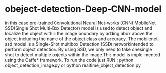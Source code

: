 # obeject-detection-Deep-CNN-model
in this case pre-trained Convolutional Neural Net-works (CNN) MobileNet SSD(Single Shot Multi-Box Detector) model is used to detect object and localize the object within the image boundary by adding abox above the object including the name of the object class and accuracy.  The  mobilenet-ssd  model  is  a  Single-Shot  multibox  Detection  (SSD)  networkintended to perform object detection.  By using SSD, we only need to take onesingle  shot  to  detect  multiple  objects  within  the  image.This  model  is  imple-mented using the Caffe* framework. 
To run the code just RUN : python object_detection_image.py or 
python realtime_object_detection.py
